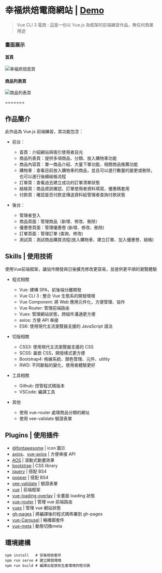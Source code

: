 # 幸福烘焙電商網站 | [Demo](https://occur55170.github.io/VueCli3/#/)  

> Vue CLI 3 電商 :
  這是一份以 Vue.js 為框架的前端練習作品，無任何商業用途

### 畫面展示

#### 首頁
![幸福烘焙首頁](https://upload.cc/i1/2022/04/28/UrCXlc.jpg)
#### 商品列表頁
![商品列表頁](https://upload.cc/i1/2022/04/28/noQmUv.jpg)


=======

## 作品簡介

此作品為 Vue.js 前端練習，其功能包含：

- 前台：
  - 首頁：介紹網站與吸引使用者目光
  - 商品列表頁：提供多項商品、分類、放入購物車功能
  - 商品內容頁：單一商品介紹、大量下單功能、相關商品推薦功能
  - 購物車：查看目前放入購物車的商品，並且可以進行數量的變更或刪除，也可以進行後續結帳流程
  - 訂單頁：查看過去建立成功的訂單清單狀態
  - 結帳頁：商品資訊確認、訂單使用者資料填寫，優惠碼套用
  - 付款頁：確認是否付款並傳送資料給管理者查詢付款狀態
  
- 後台：
  - 管理者登入
  - 商品頁面：管理商品（新增、修改、刪除）
  - 優惠卷頁面：管理優惠卷 (新增、修改、刪除)
  - 訂單頁面：管理訂單 (查詢、修改)
  - 測試頁：測試商品購買流程(放入購物車、建立訂單、加入優惠卷、結帳)
  
## Skills | 使用技術

使用Vue前端框架，讓協作開發與日後擴充修改更容易，並提供更平順的瀏覽體驗

* 程式相關
  * Vue: 建構 SPA，前後端分離開發
  * Vue CLI 3 : 整合 Vue 生態系的開發環境
  * Vue Component: 將 Web 應用元件化，方便管理、協作
  * Vue Router: 管理前端路由
  * Vuex: 管理網站狀態，跨組件溝通更方便
  * axios: 方便 API 串接
  * ES6: 使用現代主流瀏覽器支援的 JavaScript 語法
  
* 切版相關
  * CSS3: 使用現代主流瀏覽器支援的 CSS 
  * SCSS: 巢嵌 CSS，開發樣式更方便
  * Bootstrap4: 格線系統、顏色管理、元件、utility
  * RWD: 不同斷點的變化，使用者體驗更好
  
* 工具相關
  * Github: 控管程式碼版本
  * VSCode: 編譯工具
  
* 其他
  * 使用 vue-router 處理商品分類的網址
  * 使用 vee-validate 驗證表單


## Plugins | 使用插件

* [@fontawesome](https://fontawesome.com/how-to-use/on-the-web/setup/using-package-managers) | icon 圖示
* [axios](https://www.npmjs.com/package/axios)、[vue-axios](https://www.npmjs.com/package/vue-axios) | 方便串接 API
* [AOS](https://michalsnik.github.io/aos/) | 滾動式動畫效果
* [bootstrap](https://www.npmjs.com/package/bootstrap) | CSS library
* [jquery](https://www.npmjs.com/package/jquery) | 搭配 BS4
* [popper](https://www.npmjs.com/package/popper) | 搭配 BS4
* [vee-validate](https://www.npmjs.com/package/vee-validate) | 驗證表單
* [vue](https://www.npmjs.com/package/vue) | 前端框架
* [vue-loading-overlay](https://www.npmjs.com/package/vue-loading-overlay) | 全畫面 loading 狀態
* [vue-router](https://www.npmjs.com/package/vue-router) | 管理 vue 前端路由
* [vuex](https://www.npmjs.com/package/vuex) | 管理 vue 網站狀態
* [gh-pages](https://www.npmjs.com/package/gh-pages) | 將編譯後的程式碼佈署到 gh-pages
* [vue-Carousel](https://www.npmjs.com/package/vue-carousel) | 輪播圖套件
* [vue-meta](https://www.npmjs.com/package/vue-meta) | 動態切換meta

## 環境建構
```
npm install   # 安裝相依套件
npm run serve # 建立開發環境
npm run build # 編譯出能放到生產環境的程式碼
```
